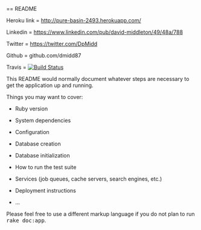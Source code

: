 == README

Heroku link = http://pure-basin-2493.herokuapp.com/

Linkedin = https://www.linkedin.com/pub/david-middleton/49/48a/788

Twitter = https://twitter.com/DpMidd

Github = github.com/dmidd87

Travis = [![Build Status](https://travis-ci.org/dmidd87/gCamp.svg?branch=master)](https://travis-ci.org/dmidd87/gCamp)



This README would normally document whatever steps are necessary to get the
application up and running.

Things you may want to cover:

* Ruby version

* System dependencies

* Configuration

* Database creation

* Database initialization

* How to run the test suite

* Services (job queues, cache servers, search engines, etc.)

* Deployment instructions

* ...


Please feel free to use a different markup language if you do not plan to run
<tt>rake doc:app</tt>.

